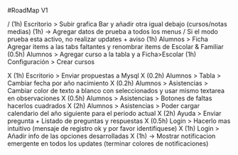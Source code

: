 #RoadMap V1

/ (1h) Escritorio > Subir grafica Bar y añadir otra igual debajo (cursos/notas medias)
(1h) -> Agregar datos de prueba a todos los menus / Si el modo prueba esta activo, no realizar updates + aviso
(1h) Alumnos > Ficha Agregar items a las tabs faltantes y renombrar items de Escolar & Familiar
(0.5h) Alumnos > Agregar curso a la tabla y a Ficha>Escolar
(1h) Configuración > Crear cursos

X (1h) Escritorio > Enviar propuestas a Mysql
X (0.2h) Alumnos > Tabla > Cambiar fecha por año nacimiento
X (0.2h) Alumnos > Asistencias > Cambiar color de texto a blanco con seleccionados y usar mismo textarea en observaciones
X (0.5h) Alumnos > Asistencias > Botones de faltas hacerlos cuadrados
X (2h) Alumnos > Asistencias > Poder cargar calendario del año siguiente para el periodo actual
X (2h) Ayuda > Enviar pregunta + Listado de preguntas y respuestas
X (0.5h) Login > Hacerlo mas intuitivo (mensaje de registro ok y por favor identifiquese)
X (1h) Login > Añadir info de las opciones desarrolladas
X (1h) -> Mostrar notificacion emergente en todos los updates (terminar colores de notificaciones)
